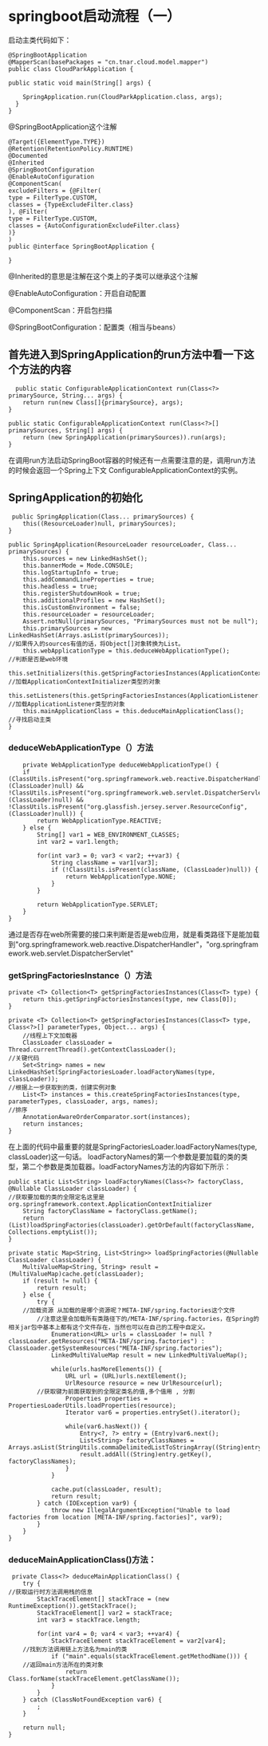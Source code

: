 # springboot启动流程（一）
启动主类代码如下：

    @SpringBootApplication
    @MapperScan(basePackages = "cn.tnar.cloud.model.mapper")
    public class CloudParkApplication {

	public static void main(String[] args) {

		SpringApplication.run(CloudParkApplication.class, args);
	  }
    }

@SpringBootApplication这个注解

	@Target({ElementType.TYPE})
	@Retention(RetentionPolicy.RUNTIME)
	@Documented
	@Inherited
	@SpringBootConfiguration
	@EnableAutoConfiguration
	@ComponentScan(
    excludeFilters = {@Filter(
    type = FilterType.CUSTOM,
    classes = {TypeExcludeFilter.class}
	), @Filter(
    type = FilterType.CUSTOM,
    classes = {AutoConfigurationExcludeFilter.class}
	)}
	)
	public @interface SpringBootApplication {
	
	}
 @Inherited的意思是注解在这个类上的子类可以继承这个注解
 
 @EnableAutoConfiguration：开启自动配置
 
 @ComponentScan：开启包扫描
 
 @SpringBootConfiguration：配置类（相当与beans）
 
 ## 首先进入到SpringApplication的run方法中看一下这个方法的内容
      public static ConfigurableApplicationContext run(Class<?> primarySource, String... args) {
        return run(new Class[]{primarySource}, args);
    }

    public static ConfigurableApplicationContext run(Class<?>[] primarySources, String[] args) {
        return (new SpringApplication(primarySources)).run(args);
    }
   
  在调用run方法启动SpringBoot容器的时候还有一点需要注意的是，调用run方法的时候会返回一个Spring上下文 ConfigurableApplicationContext的实例。
  
 ## SpringApplication的初始化
     public SpringApplication(Class... primarySources) {
        this((ResourceLoader)null, primarySources);
    }

    public SpringApplication(ResourceLoader resourceLoader, Class... primarySources) {
        this.sources = new LinkedHashSet();
        this.bannerMode = Mode.CONSOLE;
        this.logStartupInfo = true;
        this.addCommandLineProperties = true;
        this.headless = true;
        this.registerShutdownHook = true;
        this.additionalProfiles = new HashSet();
        this.isCustomEnvironment = false;
        this.resourceLoader = resourceLoader;
        Assert.notNull(primarySources, "PrimarySources must not be null");
        this.primarySources = new LinkedHashSet(Arrays.asList(primarySources));
	//如果传入的sources有值的话，将Object[]对象转换为List。
        this.webApplicationType = this.deduceWebApplicationType();
	//判断是否是web环境 
        this.setInitializers(this.getSpringFactoriesInstances(ApplicationContextInitializer.class));
	//加载ApplicationContextInitializer类型的对象
        this.setListeners(this.getSpringFactoriesInstances(ApplicationListener.class));
	//加载ApplicationListener类型的对象
        this.mainApplicationClass = this.deduceMainApplicationClass();
	//寻找启动主类
    }
    
### deduceWebApplicationType（）方法

    	private WebApplicationType deduceWebApplicationType() {
        if (ClassUtils.isPresent("org.springframework.web.reactive.DispatcherHandler", (ClassLoader)null) && !ClassUtils.isPresent("org.springframework.web.servlet.DispatcherServlet", (ClassLoader)null) && !ClassUtils.isPresent("org.glassfish.jersey.server.ResourceConfig", (ClassLoader)null)) {
            return WebApplicationType.REACTIVE;
        } else {
            String[] var1 = WEB_ENVIRONMENT_CLASSES;
            int var2 = var1.length;

            for(int var3 = 0; var3 < var2; ++var3) {
                String className = var1[var3];
                if (!ClassUtils.isPresent(className, (ClassLoader)null)) {
                    return WebApplicationType.NONE;
                }
            }

            return WebApplicationType.SERVLET;
        }
    }
 通过是否存在web所需要的接口来判断是否是web应用，就是看类路径下是能加载到"org.springframework.web.reactive.DispatcherHandler"，"org.springframework.web.servlet.DispatcherServlet"
 
 
 ### getSpringFactoriesInstance（）方法
 
    private <T> Collection<T> getSpringFactoriesInstances(Class<T> type) {
        return this.getSpringFactoriesInstances(type, new Class[0]);
    }

    private <T> Collection<T> getSpringFactoriesInstances(Class<T> type, Class<?>[] parameterTypes, Object... args) {
    	//线程上下文加载器
        ClassLoader classLoader = Thread.currentThread().getContextClassLoader();
	//关键代码
        Set<String> names = new LinkedHashSet(SpringFactoriesLoader.loadFactoryNames(type, classLoader));
	//根据上一步获取到的类，创建实例对象
        List<T> instances = this.createSpringFactoriesInstances(type, parameterTypes, classLoader, args, names);
	//排序
        AnnotationAwareOrderComparator.sort(instances);
        return instances;
    }
    
 在上面的代码中最重要的就是SpringFactoriesLoader.loadFactoryNames(type, classLoader)这一句话。 
loadFactoryNames的第一个参数是要加载的类的类型，第二个参数是类加载器。loadFactoryNames方法的内容如下所示：

    public static List<String> loadFactoryNames(Class<?> factoryClass, @Nullable ClassLoader classLoader) {
    //获取要加载的类的全限定名这里是org.springframework.context.ApplicationContextInitializer
        String factoryClassName = factoryClass.getName();
        return (List)loadSpringFactories(classLoader).getOrDefault(factoryClassName, Collections.emptyList());
    }

    private static Map<String, List<String>> loadSpringFactories(@Nullable ClassLoader classLoader) {
        MultiValueMap<String, String> result = (MultiValueMap)cache.get(classLoader);
        if (result != null) {
            return result;
        } else {
            try {
	    //加载资源 从加载的是哪个资源呢？META-INF/spring.factories这个文件
            //注意这里会加载所有类路径下的/META-INF/spring.factories，在Spring的相关jar包中基本上都有这个文件存在，当然也可以在自己的工程中自定义。
                Enumeration<URL> urls = classLoader != null ? classLoader.getResources("META-INF/spring.factories") : ClassLoader.getSystemResources("META-INF/spring.factories");
                LinkedMultiValueMap result = new LinkedMultiValueMap();

                while(urls.hasMoreElements()) {
                    URL url = (URL)urls.nextElement();
                    UrlResource resource = new UrlResource(url);
		    //获取键为前面获取到的全限定类名的值,多个值用 , 分割
                    Properties properties = PropertiesLoaderUtils.loadProperties(resource);
                    Iterator var6 = properties.entrySet().iterator();

                    while(var6.hasNext()) {
                        Entry<?, ?> entry = (Entry)var6.next();
                        List<String> factoryClassNames = Arrays.asList(StringUtils.commaDelimitedListToStringArray((String)entry.getValue()));
                        result.addAll((String)entry.getKey(), factoryClassNames);
                    }
                }

                cache.put(classLoader, result);
                return result;
            } catch (IOException var9) {
                throw new IllegalArgumentException("Unable to load factories from location [META-INF/spring.factories]", var9);
            }
        }
    }
    
### deduceMainApplicationClass()方法：

     private Class<?> deduceMainApplicationClass() {
        try {
	//获取运行时方法调用栈的信息 
            StackTraceElement[] stackTrace = (new RuntimeException()).getStackTrace();
            StackTraceElement[] var2 = stackTrace;
            int var3 = stackTrace.length;

            for(int var4 = 0; var4 < var3; ++var4) {
                StackTraceElement stackTraceElement = var2[var4];
		//找到方法调用链上方法名为main的类
                if ("main".equals(stackTraceElement.getMethodName())) {
		//返回main方法所在的类对象
                    return Class.forName(stackTraceElement.getClassName());
                }
            }
        } catch (ClassNotFoundException var6) {
            ;
        }

        return null;
    }
 
